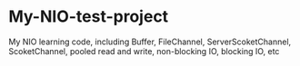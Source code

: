 # My-NIO-test-project
My NIO learning code, including Buffer, FileChannel, ServerScoketChannel, ScoketChannel, pooled read and write, non-blocking IO, blocking IO, etc
